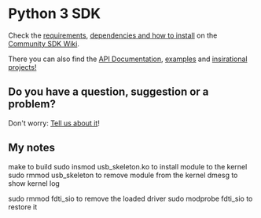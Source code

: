 # Python 3 SDK

Check the [requirements](https://github.com/KanoComputing/community-sdk/wiki/Installation-Guides#python-3), [dependencies and how to install](https://github.com/KanoComputing/community-sdk/wiki/Installation-Guides#python-3-with-mu-editor) on the [Community SDK Wiki](https://github.com/KanoComputing/community-sdk/wiki).

There you can also find the [API Documentation](https://github.com/KanoComputing/community-sdk/wiki/Python-SDK-API-Documentation), [examples](https://github.com/KanoComputing/community-sdk/wiki/Documentation#python-3) and [insirational projects!](https://github.com/KanoComputing/community-sdk/wiki/Inspirational-Projects)

## Do you have a question, suggestion or a problem?

Don't worry: [Tell us about it](https://github.com/KanoComputing/community-sdk/issues)!


## My notes
make to build
sudo insmod usb_skeleton.ko to install module to the kernel
sudo rmmod usb_skeleton to remove module from the kernel
dmesg to show kernel log

sudo rmmod fdti_sio to remove the loaded driver
sudo modprobe fdti_sio to restore it
